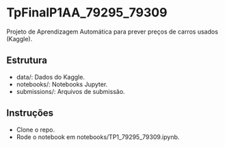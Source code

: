 # TpFinalP1AA_79295_79309

Projeto de Aprendizagem Automática para prever preços de carros usados (Kaggle).

## Estrutura
- data/: Dados do Kaggle.
- notebooks/: Notebooks Jupyter.
- submissions/: Arquivos de submissão.

## Instruções
- Clone o repo.
- Rode o notebook em notebooks/TP1_79295_79309.ipynb.